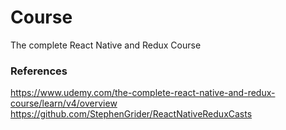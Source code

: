 # Course
The complete React Native and Redux Course

### References
https://www.udemy.com/the-complete-react-native-and-redux-course/learn/v4/overview
https://github.com/StephenGrider/ReactNativeReduxCasts
